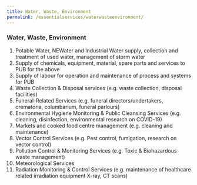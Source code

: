 ```yaml
---
title: Water, Waste, Environment
permalink: /essentialservices/waterwasteenvironment/
---
```


### **Water, Waste, Environment**

1. Potable Water, NEWater and Industrial Water supply, collection and treatment of used water, management of storm water
2. Supply of chemicals, equipment, material, spare parts and services to PUB for the above
3. Supply of labour for operation and maintenance of process and systems for PUB
4. Waste Collection & Disposal services (e.g. waste collection, disposal facilities)
5. Funeral-Related Services (e.g. funeral directors/undertakers, crematoria, columbarium, funeral parlours)
6. Environmental Hygiene Monitoring & Public Cleansing Services (e.g. cleaning, disinfection, environmental research on COVID-19)
7. Markets and cooked food centre management (e.g. cleaning and maintenance)
8. Vector Control Services (e.g. Pest control, fumigation, research on vector control)
9. Pollution Control & Monitoring Services (e.g. Toxic & Biohazardous waste management)
10. Meteorological Services
11. Radiation Monitoring & Control Services (e.g. maintenance of healthcare related irradiation equipment X-ray, CT scans)
